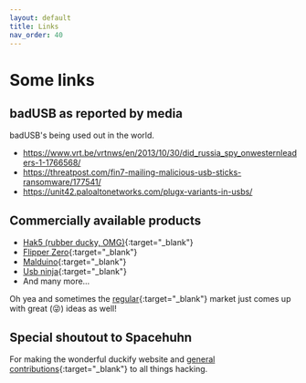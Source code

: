 ```yaml
---
layout: default
title: Links
nav_order: 40
---
```

# Some links
## badUSB as reported by media
badUSB's being used out in the world.
- https://www.vrt.be/vrtnws/en/2013/10/30/did_russia_spy_onwesternleaders-1-1766568/
- https://threatpost.com/fin7-mailing-malicious-usb-sticks-ransomware/177541/
- https://unit42.paloaltonetworks.com/plugx-variants-in-usbs/


## Commercially available products

- [Hak5 (rubber ducky, OMG)](https://shop.hak5.org/products/usb-rubber-ducky){:target="_blank"}
- [Flipper Zero](https://flipperzero.one/){:target="_blank"}
- [Malduino](https://maltronics.com/collections/malduinos){:target="_blank"}
- [Usb ninja](https://usbninja.com/){:target="_blank"}
- And many more…

Oh yea and sometimes the [regular](https://www.amazon.com/mouse-jiggler-usb/s?k=mouse+jiggler+usb){:target="_blank"} market just comes up with great (😜) ideas as well!

## Special shoutout to Spacehuhn

For making the wonderful duckify website and [general contributions](https://spacehuhn.com){:target="_blank"} to all things hacking.
